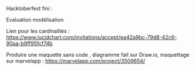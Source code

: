 Hacktoberfest fini :

Evaluation modélisation

Lien pour les cardinalités : https://www.lucidchart.com/invitations/accept/ea42a9bc-79d8-42c6-90aa-b9ff95fcf74b

Produire une maquette sans code , diagramme fait sur Draw.io, maquettage sur marvelapp : https://marvelapp.com/project/3509654/